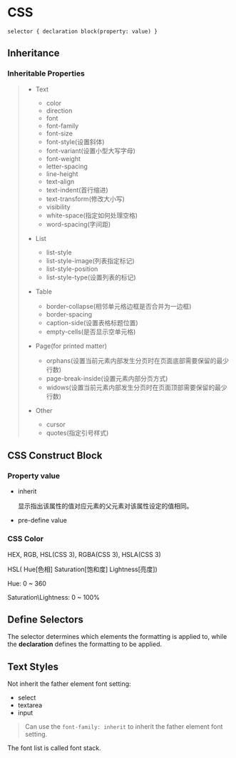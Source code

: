 # CSS

`selector { declaration block(property: value) }`

## Inheritance

### Inheritable Properties

> - Text
>
>   - color
>   - direction
>   - font
>   - font-family
>   - font-size
>   - font-style(设置斜体)
>   - font-variant(设置小型大写字母)
>   - font-weight
>   - letter-spacing
>   - line-height
>   - text-align
>   - text-indent(首行缩进)
>   - text-transform(修改大小写)
>   - visibility
>   - white-space(指定如何处理空格)
>   - word-spacing(字间距)
>
> - List
>
>   - list-style
>   - list-style-image(列表指定标记)
>   - list-style-position
>   - list-style-type(设置列表的标记)
>
> - Table
>
>   - border-collapse(相邻单元格边框是否合并为一边框)
>   - border-spacing
>   - caption-side(设置表格标题位置)
>   - empty-cells(是否显示空单元格)
>
> - Page(for printed matter)
>
>   - orphans(设置当前元素内部发生分页时在页面底部需要保留的最少行数)
>   - page-break-inside(设置元素内部分页方式)
>   - widows(设置当前元素内部发生分页时在页面顶部需要保留的最少行数)
>
> - Other
>   - cursor
>   - quotes(指定引号样式)



## CSS Construct Block

### Property value

* inherit

  显示指出该属性的值对应元素的父元素对该属性设定的值相同。

* pre-define value



### CSS Color

HEX, RGB, HSL(CSS 3), RGBA(CSS 3), HSLA(CSS 3)

HSL( Hue[色相] Saturation[饱和度] Lightness[亮度])

Hue: 0 ~ 360

Saturation\Lightness: 0 ~ 100%



## Define Selectors

The selector determines which elements the formatting is applied to, while the **declaration** defines the formatting to be applied.



## Text Styles

Not inherit the father element font setting:

* select
* textarea
* input

> Can use the `font-family: inherit` to inherit the father element font setting.

The font list is called font stack.
